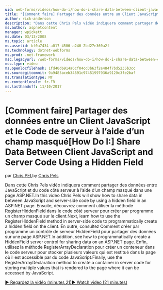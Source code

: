 ```yaml
---
uid: web-forms/videos/how-do-i/how-do-i-share-data-between-client-javascript-and-server-code-using-a-hidden-field
title: "[Comment faire] Partager des données entre un Client JavaScript et le Code de serveur à l’aide d’un champ masqué | Documents Microsoft"
author: rick-anderson
description: "Dans cette Chris Pels vidéo indiquera comment partager des données entre JavaScript et du code côté serveur à l’aide d’un champ masqué dans une page ASP.NET. Ensuite, découvrez comment t..."
ms.author: aspnetcontent
manager: wpickett
ms.date: 03/13/2008
ms.topic: article
ms.assetid: bf0a7434-a017-4506-a240-2bd27e360a2f
ms.technology: dotnet-webforms
ms.prod: .net-framework
msc.legacyurl: /web-forms/videos/how-do-i/how-do-i-share-data-between-client-javascript-and-server-code-using-a-hidden-field
msc.type: video
ms.openlocfilehash: 1fd40d6914a6cf04cd3b63f2e484f7bd5235b3cc
ms.sourcegitcommit: 9a9483aceb34591c97451997036a9120c3fe2baf
ms.translationtype: MT
ms.contentlocale: fr-FR
ms.lasthandoff: 11/10/2017
---
```

<a name="how-do-i-share-data-between-client-javascript-and-server-code-using-a-hidden-field"></a><span data-ttu-id="da449-104">[Comment faire] Partager des données entre un Client JavaScript et le Code de serveur à l’aide d’un champ masqué</span><span class="sxs-lookup"><span data-stu-id="da449-104">[How Do I:] Share Data Between Client JavaScript and Server Code Using a Hidden Field</span></span>
====================
<span data-ttu-id="da449-105">par [Chris PEL](https://twitter.com/chrispels)</span><span class="sxs-lookup"><span data-stu-id="da449-105">by [Chris Pels](https://twitter.com/chrispels)</span></span>

<span data-ttu-id="da449-106">Dans cette Chris Pels vidéo indiquera comment partager des données entre JavaScript et du code côté serveur à l’aide d’un champ masqué dans une page ASP.NET.</span><span class="sxs-lookup"><span data-stu-id="da449-106">In this video Chris Pels will show how to share data in between JavaScript and server-side code by using a hidden field in an ASP.NET page.</span></span> <span data-ttu-id="da449-107">Ensuite, découvrez comment utiliser la méthode RegisterHiddenField dans le code côté serveur pour créer par programme un champ masqué sur le client.</span><span class="sxs-lookup"><span data-stu-id="da449-107">Next, learn how to use the RegisterHiddenField method in server-side code to programmatically create a hidden field on the client.</span></span> <span data-ttu-id="da449-108">En outre, consultez Comment créer par programme un contrôle de serveur HiddenField pour partager des données sur une page ASP.NET.</span><span class="sxs-lookup"><span data-stu-id="da449-108">In addition, see how to programmatically create a HiddenField server control for sharing data on an ASP.NET page.</span></span> <span data-ttu-id="da449-109">Enfin, utilisez la méthode RegisterArrayDeclaration pour créer un conteneur dans le code serveur pour stocker plusieurs valeurs qui est restitué dans la page où il est accessible par du code JavaScript.</span><span class="sxs-lookup"><span data-stu-id="da449-109">Finally, use the RegisterArrayDeclaration method to create a container in server code for storing multiple values that is rendered to the page where it can be accessed by JavaScript.</span></span>

[<span data-ttu-id="da449-110">&#9654; Regardez la vidéo (minutes 21)</span><span class="sxs-lookup"><span data-stu-id="da449-110">&#9654; Watch video (21 minutes)</span></span>](https://channel9.msdn.com/Blogs/ASP-NET-Site-Videos/how-do-i-share-data-between-client-javascript-and-server-code-using-a-hidden-field)
